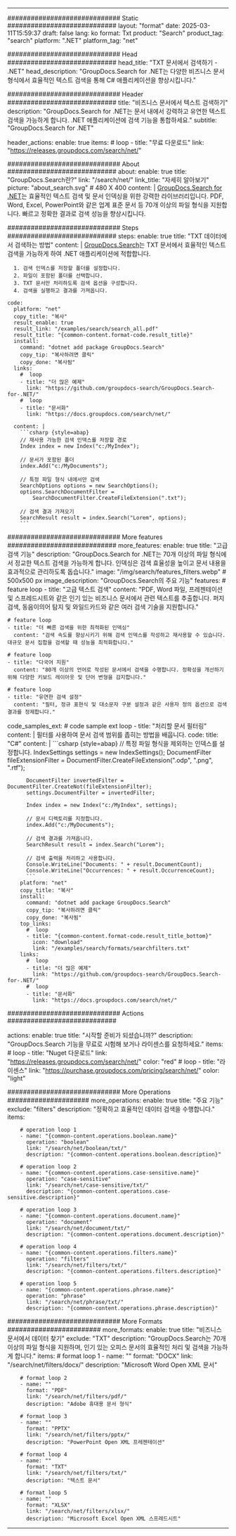
---
############################# Static ############################
layout: "format"
date:  2025-03-11T15:59:37
draft: false
lang: ko
format: Txt
product: "Search"
product_tag: "search"
platform: ".NET"
platform_tag: "net"

############################# Head ############################
head_title: "TXT 문서에서 검색하기 - .NET"
head_description: "GroupDocs.Search for .NET는 다양한 비즈니스 문서 형식에서 효율적인 텍스트 검색을 통해 C# 애플리케이션을 향상시킵니다."

############################# Header ############################
title: "비즈니스 문서에서 텍스트 검색하기" 
description: "GroupDocs.Search for .NET는 문서 내에서 강력하고 유연한 텍스트 검색을 가능하게 합니다. .NET 애플리케이션에 검색 기능을 통합하세요."
subtitle: "GroupDocs.Search for .NET" 

header_actions:
  enable: true
  items:
    #  loop
    - title: "무료 다운로드"
      link: "https://releases.groupdocs.com/search/net/"
      
############################# About ############################
about:
    enable: true
    title: "GroupDocs.Search란?"
    link: "/search/net/"
    link_title: "자세히 알아보기"
    picture: "about_search.svg" # 480 X 400
    content: |
       [GroupDocs.Search for .NET](/search/net/)는 효율적인 텍스트 검색 및 문서 인덱싱을 위한 강력한 라이브러리입니다. PDF, Word, Excel, PowerPoint와 같은 업계 표준 문서 등 70개 이상의 파일 형식을 지원합니다. 빠르고 정확한 결과로 검색 성능을 향상시킵니다.

############################# Steps ############################
steps:
    enable: true
    title: "TXT 데이터에서 검색하는 방법"
    content: |
      [GroupDocs.Search](/search/net/)는 TXT 문서에서 효율적인 텍스트 검색을 가능하게 하여 .NET 애플리케이션에 적합합니다.
      
      1. 검색 인덱스를 저장할 폴더를 설정합니다.
      2. 파일이 포함된 폴더를 선택합니다.
      3. TXT 문서만 처리하도록 검색 옵션을 구성합니다.
      4. 검색을 실행하고 결과를 가져옵니다.
   
    code:
      platform: "net"
      copy_title: "복사"
      result_enable: true
      result_link: "/examples/search/search_all.pdf"
      result_title: "{common-content.format-code.result_title}"
      install:
        command: "dotnet add package GroupDocs.Search"
        copy_tip: "복사하려면 클릭"
        copy_done: "복사됨"
      links:
        #  loop
        - title: "더 많은 예제"
          link: "https://github.com/groupdocs-search/GroupDocs.Search-for-.NET/"
        #  loop
        - title: "문서화"
          link: "https://docs.groupdocs.com/search/net/"
          
      content: |
        ```csharp {style=abap}
        // 재사용 가능한 검색 인덱스를 저장할 경로
        Index index = new Index("c:/MyIndex");

        // 문서가 포함된 폴더
        index.Add("c:/MyDocuments");

        // 특정 파일 형식 내에서만 검색
        SearchOptions options = new SearchOptions();
        options.SearchDocumentFilter = 
            SearchDocumentFilter.CreateFileExtension(".txt");

        // 검색 결과 가져오기
        SearchResult result = index.Search("Lorem", options);
        ```            

############################# More features ############################
more_features:
  enable: true
  title: "고급 검색 기능"
  description: "GroupDocs.Search for .NET는 70개 이상의 파일 형식에서 정교한 텍스트 검색을 가능하게 합니다. 인덱싱은 검색 효율성을 높이고 문서 내용을 효과적으로 관리하도록 돕습니다."
  image: "/img/search/features_filters.webp" # 500x500 px
  image_description: "GroupDocs.Search의 주요 기능"
  features:
    # feature loop
    - title: "고급 텍스트 검색"
      content: "PDF, Word 파일, 프레젠테이션 및 스프레드시트와 같은 인기 있는 비즈니스 문서에서 관련 텍스트를 추출합니다. 퍼지 검색, 동음이의어 탐지 및 와일드카드와 같은 여러 검색 기술을 지원합니다."

    # feature loop
    - title: "더 빠른 검색을 위한 최적화된 인덱싱"
      content: "검색 속도를 향상시키기 위해 검색 인덱스를 작성하고 재사용할 수 있습니다. 대규모 문서 집합을 검색할 때 성능을 최적화합니다."

    # feature loop
    - title: "다국어 지원"
      content: "80개 이상의 언어로 작성된 문서에서 검색을 수행합니다. 정확성을 개선하기 위해 다양한 키보드 레이아웃 및 단어 변형을 감지합니다."

    # feature loop
    - title: "유연한 검색 설정"
      content: "필터, 정규 표현식 및 대소문자 구분 설정과 같은 사용자 정의 옵션으로 검색 결과를 정제합니다."
      
  code_samples_ext:
    # code sample ext loop
    - title: "처리할 문서 필터링"
      content: |
        필터를 사용하여 문서 검색 범위를 좁히는 방법을 배웁니다.
      code:
        title: "C#"
        content: |
          ```csharp {style=abap}
          // 특정 파일 형식을 제외하는 인덱스를 설정합니다.
          IndexSettings settings = new IndexSettings();
          DocumentFilter fileExtensionFilter = 
            DocumentFilter.CreateFileExtension(".odp", ".png", ".rtf");

          DocumentFilter invertedFilter = DocumentFilter.CreateNot(fileExtensionFilter);
          settings.DocumentFilter = invertedFilter;

          Index index = new Index("c:/MyIndex", settings);
              
          // 문서 디렉토리를 지정합니다.
          index.Add("c:/MyDocuments");

          // 검색 결과를 가져옵니다.
          SearchResult result = index.Search("Lorem");
          
          // 검색 출력을 처리하고 사용합니다.
          Console.WriteLine("Documents: " + result.DocumentCount);
          Console.WriteLine("Occurrences: " + result.OccurrenceCount);
          ```
        platform: "net"
        copy_title: "복사"
        install:
          command: "dotnet add package GroupDocs.Search"
          copy_tip: "복사하려면 클릭"
          copy_done: "복사됨"
        top_links:
          #  loop
          - title: "{common-content.format-code.result_title_bottom}"
            icon: "download"
            link: "/examples/search/formats/searchfilters.txt"
        links:
          #  loop
          - title: "더 많은 예제"
            link: "https://github.com/groupdocs-search/GroupDocs.Search-for-.NET/"
          #  loop
          - title: "문서화"
            link: "https://docs.groupdocs.com/search/net/"
            

            


############################# Actions ############################

actions:
  enable: true
  title: "시작할 준비가 되셨습니까?"
  description: "GroupDocs.Search 기능을 무료로 시험해 보거나 라이센스를 요청하세요."
  items:
    #  loop
    - title: "Nuget 다운로드"
      link: "https://releases.groupdocs.com/search/net/"
      color: "red"
        #  loop
    - title: "라이센스"
      link: "https://purchase.groupdocs.com/pricing/search/net/"
      color: "light"


############################# More Operations #####################
more_operations:
    enable: true
    title: "주요 기능"
    exclude: "filters"
    description: "정확하고 효율적인 데이터 검색을 수행합니다."
    items: 
          
        # operation loop 1
        - name: "{common-content.operations.boolean.name}"
          operation: "boolean"
          link: "/search/net/boolean/txt/"
          description: "{common-content.operations.boolean.description}"

        # operation loop 2
        - name: "{common-content.operations.case-sensitive.name}"
          operation: "case-sensitive"
          link: "/search/net/case-sensitive/txt/"
          description: "{common-content.operations.case-sensitive.description}"

        # operation loop 3
        - name: "{common-content.operations.document.name}"
          operation: "document"
          link: "/search/net/document/txt/"
          description: "{common-content.operations.document.description}"

        # operation loop 4
        - name: "{common-content.operations.filters.name}"
          operation: "filters"
          link: "/search/net/filters/txt/"
          description: "{common-content.operations.filters.description}"

        # operation loop 5
        - name: "{common-content.operations.phrase.name}"
          operation: "phrase"
          link: "/search/net/phrase/txt/"
          description: "{common-content.operations.phrase.description}"
          
        
          
############################# More Formats ########################
more_formats:
    enable: true
    title: "비즈니스 문서에서 데이터 찾기"
    exclude: "TXT"
    description: "GroupDocs.Search는 70개 이상의 파일 형식을 지원하며, 인기 있는 오피스 문서의 효율적인 처리 및 검색을 가능하게 합니다."
    items: 
        # format loop 1
        - name: ""
          format: "DOCX"
          link: "/search/net/filters/docx/"
          description: "Microsoft Word Open XML 문서"
          
        # format loop 2
        - name: ""
          format: "PDF"
          link: "/search/net/filters/pdf/"
          description: "Adobe 휴대용 문서 형식"
          
        # format loop 3
        - name: ""
          format: "PPTX"
          link: "/search/net/filters/pptx/"
          description: "PowerPoint Open XML 프레젠테이션"

        # format loop 4
        - name: ""
          format: "TXT"
          link: "/search/net/filters/txt/"
          description: "텍스트 문서"
          
        # format loop 5
        - name: ""
          format: "XLSX"
          link: "/search/net/filters/xlsx/"
          description: "Microsoft Excel Open XML 스프레드시트"
  

---